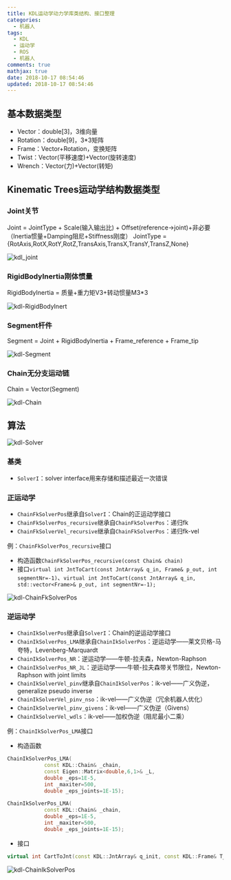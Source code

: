 ```yaml
---
title: KDL运动学动力学库类结构、接口整理
categories:
  - 机器人
tags:
  - KDL
  - 运动学
  - ROS
  - 机器人
comments: true
mathjax: true
date: 2018-10-17 08:54:46
updated: 2018-10-17 08:54:46
---
```


## 基本数据类型

- Vector：double[3]，3维向量
- Rotation：double[9]，3\*3矩阵
- Frame：Vector+Rotation，变换矩阵
- Twist：Vector(平移速度)+Vector(旋转速度)
- Wrench：Vector(力)+Vector(转矩)

## Kinematic Trees运动学结构数据类型

### Joint关节

Joint = JointType + Scale(输入输出比) + Offset(reference->joint)+非必要（Inertia惯量+Damping阻尼+Stiffness刚度）
JointType = {RotAxis,RotX,RotY,RotZ,TransAxis,TransX,TransY,TransZ,None}

![kdl_joint](kdl-Joint.png)

### RigidBodyInertia刚体惯量

RigidBodyInertia = 质量+重力矩V3+转动惯量M3*3

![kdl-RigidBodyInert](kdl-RigidBodyInert.png)

### Segment杆件

Segment = Joint + RigidBodyInertia + Frame_reference + Frame_tip

![kdl-Segment](kdl-Segment.png)

### Chain无分支运动链

Chain = Vector(Segment)

![kdl-Chain](kdl-Chain.png)

## 算法

![kdl-Solver](kdl-Solver.png)

### 基类

- `SolverI`：solver interface用来存储和描述最近一次错误

### 正运动学

- `ChainFkSolverPos`继承自`SolverI`：Chain的正运动学接口
- `ChainFkSolverPos_recursive`继承自`ChainFkSolverPos`：递归fk
- `ChainFkSolverVel_recursive`继承自`ChainFkSolverPos`：递归fk-vel

例：`ChainFkSolverPos_recursive`接口
- 构造函数`ChainFkSolverPos_recursive(const Chain& chain)`
- 接口`virtual int JntToCart(const JntArray& q_in, Frame& p_out, int segmentNr=-1)`、`virtual int JntToCart(const JntArray& q_in, std::vector<Frame>& p_out, int segmentNr=-1);`

![kdl-ChainFkSolverPos](kdl-ChainFkSolverPos.png)

### 逆运动学

- `ChainIkSolverPos`继承自`SolverI`：Chain的逆运动学接口
- `ChainIkSolverPos_LMA`继承自`ChainIkSolverPos`：逆运动学——莱文贝格-马夸特，Levenberg-Marquardt
- `ChainIkSolverPos_NR`：逆运动学——牛顿-拉夫森，Newton-Raphson
- `ChainIkSolverPos_NR_JL`：逆运动学——牛顿-拉夫森带关节限位，Newton-Raphson with joint limits
- `ChainIkSolverVel_pinv`继承自`ChainIkSolverPos`：ik-vel——广义伪逆，generalize pseudo inverse
- `ChainIkSolverVel_pinv_nso`：ik-vel——广义伪逆（冗余机器人优化）
- `ChainIkSolverVel_pinv_givens`：ik-vel——广义伪逆（Givens）
- `ChainIkSolverVel_wdls`：ik-vel——加权伪逆（阻尼最小二乘）

例：`ChainIkSolverPos_LMA`接口

- 构造函数

```cpp
ChainIkSolverPos_LMA(
    		const KDL::Chain& _chain,
    		const Eigen::Matrix<double,6,1>& _L,
    		double _eps=1E-5,
    		int _maxiter=500,
    		double _eps_joints=1E-15);
    		
ChainIkSolverPos_LMA(
    		const KDL::Chain& _chain,
    		double _eps=1E-5,
    		int _maxiter=500,
    		double _eps_joints=1E-15);
```

- 接口

```cpp
virtual int CartToJnt(const KDL::JntArray& q_init, const KDL::Frame& T_base_goal, KDL::JntArray& q_out);
```

![kdl-ChainIkSolverPos](kdl-ChainIkSolverPos.png)